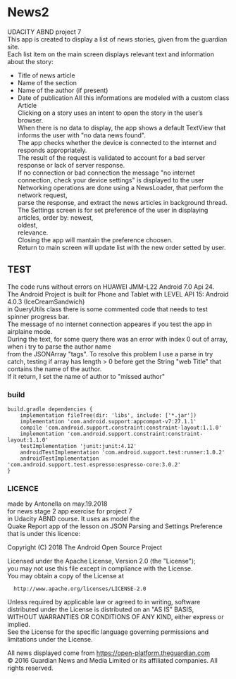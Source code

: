 # News2
UDACITY ABND project 7 <br>
This app is created to display a list of news stories, given from the guardian site.<br>
Each list item on the main screen displays relevant text and information about the story:<br>
- Title of news article
- Name of the section 
- Name of the author (if present)
- Date of publication
All this informations are modeled with a custom class Article <br>
Clicking on a story uses an intent to open the story in the user’s browser.<br>
When there is no data to display, the app shows a default TextView that informs the user with "no data news found".<br>
The app checks whether the device is connected to the internet and responds appropriately. <br>
The result of the request is validated to account for a bad server response or lack of server response.<br>
If no connection or bad connection the message "no internet connection, check your device settings" is displayed to the user<br>
Networking operations are done using a NewsLoader, that perform the network request,<br>
parse the response, and extract the news articles in background thread.<br>
The Settings screen is for set preference of the user in displaying articles, 
order by:
newest,<br> oldest,<br> relevance.<br>
Closing the app will mantain the preference choosen.<br>
Return to main screen will update list with the new order setted by user.<br>
## TEST
The code runs without errors on HUAWEI JMM-L22 Android 7.0 Api 24.<br>
The Android Project is built  for Phone and Tablet with LEVEL API 15: Android 4.0.3 (IceCreamSandwich)<br>
in QueryUtils class there is some commented code that needs to test spinner progress bar.<br> 
The message of no internet connection appeares if you test the app in airplaine mode.<br>
During the text, for some query there was an error with index 0 out of array, when i try to parse the author name<br>
from the JSONArray "tags". To resolve this problem  I use a parse in try catch, testing if array has length > 0 before get the String "web Title" that contains the name of the author.<br> If it return, I set the name of author to "missed author"
### build 
```
build.gradle dependencies {
    implementation fileTree(dir: 'libs', include: ['*.jar'])
    implementation 'com.android.support:appcompat-v7:27.1.1'
    compile 'com.android.support.constraint:constraint-layout:1.1.0'
    implementation 'com.android.support.constraint:constraint-layout:1.1.0'
    testImplementation 'junit:junit:4.12'
    androidTestImplementation 'com.android.support.test:runner:1.0.2'
    androidTestImplementation 'com.android.support.test.espresso:espresso-core:3.0.2'
}
```
### LICENCE <br>
 made by Antonella on may.19.2018<br>
 for news stage 2 app exercise for project 7<br>
 in Udacity ABND course. It uses as model the<br>
 Quake Report app of the lesson on JSON Parsing and Settings Preference that is under this licence:<br>

 Copyright (C) 2018 The Android Open Source Project<br>
 
 Licensed under the Apache License, Version 2.0 (the "License");<br>
 you may not use this file except in compliance with the License.<br>
 You may obtain a copy of the License at<br>
 
      http://www.apache.org/licenses/LICENSE-2.0
      
 Unless required by applicable law or agreed to in writing, software<br>
 distributed under the License is distributed on an "AS IS" BASIS,<br>
 WITHOUT WARRANTIES OR CONDITIONS OF ANY KIND, either express or implied.<br>
 See the License for the specific language governing permissions and<br>
 limitations under the License.


All news displayed come from https://open-platform.theguardian.com <br>
© 2016 Guardian News and Media Limited or its affiliated companies. All rights reserved.
